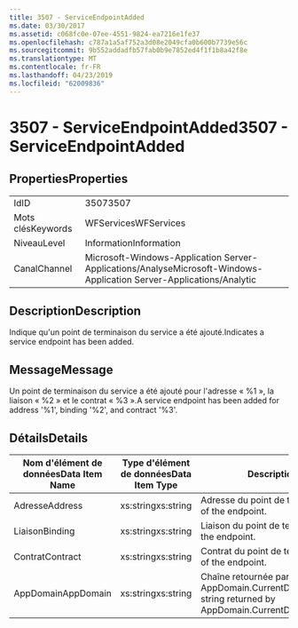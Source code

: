 ```yaml
---
title: 3507 - ServiceEndpointAdded
ms.date: 03/30/2017
ms.assetid: c068fc0e-07ee-4551-9824-ea7216e1fe37
ms.openlocfilehash: c787a1a5af752a3d08e2049cfa0b600b7739e56c
ms.sourcegitcommit: 9b552addadfb57fab0b9e7852ed4f1f1b8a42f8e
ms.translationtype: MT
ms.contentlocale: fr-FR
ms.lasthandoff: 04/23/2019
ms.locfileid: "62009836"
---
```

# <a name="3507---serviceendpointadded"></a><span data-ttu-id="7951d-102">3507 - ServiceEndpointAdded</span><span class="sxs-lookup"><span data-stu-id="7951d-102">3507 - ServiceEndpointAdded</span></span>
## <a name="properties"></a><span data-ttu-id="7951d-103">Properties</span><span class="sxs-lookup"><span data-stu-id="7951d-103">Properties</span></span>  
  
|||  
|-|-|  
|<span data-ttu-id="7951d-104">Id</span><span class="sxs-lookup"><span data-stu-id="7951d-104">ID</span></span>|<span data-ttu-id="7951d-105">3507</span><span class="sxs-lookup"><span data-stu-id="7951d-105">3507</span></span>|  
|<span data-ttu-id="7951d-106">Mots clés</span><span class="sxs-lookup"><span data-stu-id="7951d-106">Keywords</span></span>|<span data-ttu-id="7951d-107">WFServices</span><span class="sxs-lookup"><span data-stu-id="7951d-107">WFServices</span></span>|  
|<span data-ttu-id="7951d-108">Niveau</span><span class="sxs-lookup"><span data-stu-id="7951d-108">Level</span></span>|<span data-ttu-id="7951d-109">Information</span><span class="sxs-lookup"><span data-stu-id="7951d-109">Information</span></span>|  
|<span data-ttu-id="7951d-110">Canal</span><span class="sxs-lookup"><span data-stu-id="7951d-110">Channel</span></span>|<span data-ttu-id="7951d-111">Microsoft-Windows-Application Server-Applications/Analyse</span><span class="sxs-lookup"><span data-stu-id="7951d-111">Microsoft-Windows-Application Server-Applications/Analytic</span></span>|  
  
## <a name="description"></a><span data-ttu-id="7951d-112">Description</span><span class="sxs-lookup"><span data-stu-id="7951d-112">Description</span></span>  
 <span data-ttu-id="7951d-113">Indique qu'un point de terminaison du service a été ajouté.</span><span class="sxs-lookup"><span data-stu-id="7951d-113">Indicates a service endpoint has been added.</span></span>  
  
## <a name="message"></a><span data-ttu-id="7951d-114">Message</span><span class="sxs-lookup"><span data-stu-id="7951d-114">Message</span></span>  
 <span data-ttu-id="7951d-115">Un point de terminaison du service a été ajouté pour l'adresse « %1 », la liaison « %2 » et le contrat « %3 ».</span><span class="sxs-lookup"><span data-stu-id="7951d-115">A service endpoint has been added for address '%1', binding '%2', and contract '%3'.</span></span>  
  
## <a name="details"></a><span data-ttu-id="7951d-116">Détails</span><span class="sxs-lookup"><span data-stu-id="7951d-116">Details</span></span>  
  
|<span data-ttu-id="7951d-117">Nom d'élément de données</span><span class="sxs-lookup"><span data-stu-id="7951d-117">Data Item Name</span></span>|<span data-ttu-id="7951d-118">Type d'élément de données</span><span class="sxs-lookup"><span data-stu-id="7951d-118">Data Item Type</span></span>|<span data-ttu-id="7951d-119">Description</span><span class="sxs-lookup"><span data-stu-id="7951d-119">Description</span></span>|  
|--------------------|--------------------|-----------------|  
|<span data-ttu-id="7951d-120">Adresse</span><span class="sxs-lookup"><span data-stu-id="7951d-120">Address</span></span>|<span data-ttu-id="7951d-121">xs:string</span><span class="sxs-lookup"><span data-stu-id="7951d-121">xs:string</span></span>|<span data-ttu-id="7951d-122">Adresse du point de terminaison.</span><span class="sxs-lookup"><span data-stu-id="7951d-122">The address of the endpoint.</span></span>|  
|<span data-ttu-id="7951d-123">Liaison</span><span class="sxs-lookup"><span data-stu-id="7951d-123">Binding</span></span>|<span data-ttu-id="7951d-124">xs:string</span><span class="sxs-lookup"><span data-stu-id="7951d-124">xs:string</span></span>|<span data-ttu-id="7951d-125">Liaison du point de terminaison.</span><span class="sxs-lookup"><span data-stu-id="7951d-125">The binding of the endpoint.</span></span>|  
|<span data-ttu-id="7951d-126">Contrat</span><span class="sxs-lookup"><span data-stu-id="7951d-126">Contract</span></span>|<span data-ttu-id="7951d-127">xs:string</span><span class="sxs-lookup"><span data-stu-id="7951d-127">xs:string</span></span>|<span data-ttu-id="7951d-128">Contrat du point de terminaison.</span><span class="sxs-lookup"><span data-stu-id="7951d-128">The contract of the endpoint.</span></span>|  
|<span data-ttu-id="7951d-129">AppDomain</span><span class="sxs-lookup"><span data-stu-id="7951d-129">AppDomain</span></span>|<span data-ttu-id="7951d-130">xs:string</span><span class="sxs-lookup"><span data-stu-id="7951d-130">xs:string</span></span>|<span data-ttu-id="7951d-131">Chaîne retournée par AppDomain.CurrentDomain.FriendlyName.</span><span class="sxs-lookup"><span data-stu-id="7951d-131">The string returned by AppDomain.CurrentDomain.FriendlyName.</span></span>|
